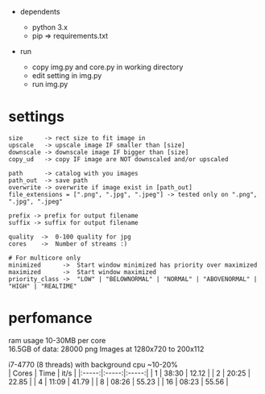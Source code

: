 - dependents
	- python 3.x
	- pip => requirements.txt

- run
	- copy img.py and core.py in working directory
	- edit setting in img.py
	- run img.py

# settings

	size      -> rect size to fit image in
	upscale   -> upscale image IF smaller than [size]
	downscale -> downscale image IF bigger than [size]
	copy_ud   -> copy IF image are NOT downscaled and/or upscaled

	path      -> catalog with you images
	path_out  -> save path
	overwrite -> overwrite if image exist in [path_out]
	file_extensions = [".png", ".jpg", ".jpeg"] -> tested only on ".png", ".jpg", ".jpeg"

	prefix -> prefix for output filename
	suffix -> suffix for output filename

	quality  ->  0-100 quality for jpg
	cores    ->  Number of streams :)

	# For multicore only
	minimized      ->  Start window minimized has priority over maximized
	maximized      ->  Start window maximized
	priority_class ->  "LOW" | "BELOWNORMAL" | "NORMAL" | "ABOVENORMAL" | "HIGH" | "REALTIME"
	
	
# perfomance
ram usage 10-30MB per core  
16.5GB of data: 28000 png Images at 1280x720 to 200x112  
  
i7-4770 (8 threads) with background cpu ~10-20%  
| Cores |  Time |  it/s |
|:-----:|:-----:|:-----:|
|   1   | 38:30 | 12.12 |
|   2   | 20:25 | 22.85 |
|   4   | 11:09 | 41.79 |
|   8   | 08:26 | 55.23 |
|   16  | 08:23 | 55.56 |
	
	



